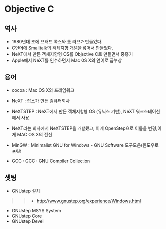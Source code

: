 # Objective C

## 역사
  * 1980년대 초에 브래드 콕스와 톰 러브가 만들었다.
  * C언어에 Smalltalk의 객체지향 개념을 넣어서 만들었다.
  * NeXT에서 만든 객체지향형 OS를 Objective C로 만들면서 중흥기
  * Apple에서 NeXT를 인수하면서 Mac OS X의 언어로 급부상


## 용어
  * cocoa : Mac OS X의 프레임워크
  * NeXT : 잡스가 만든 컴퓨터회사
  * NeXTSTEP : NeXT에서 만든 객체지향형 OS (유닉스 기반), NeXT 워크스테이션에서 사용
  * NeXT라는 회사에서 NeXTSTEP을 개발했고, 이게 OpenStep으로 이름을 변경,이게 MAC OS X의 전신


  * MinGW : Minimalist GNU for Windows - GNU Software 도구모음(윈도우로 포팅)
  * GCC : GCC : GNU Compiler Collection


## 셋팅
  * GNUstep 설치
> > - http://www.gnustep.org/experience/Windows.html
  * GNUstep MSYS System
  * GNUstep Core
  * GNUstep Devel